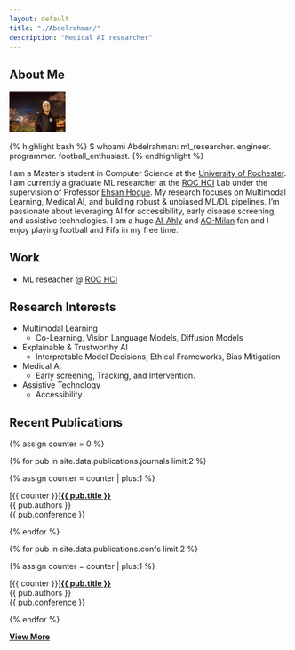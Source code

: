 ```yaml
---
layout: default
title: "./Abdelrahman/"
description: "Medical AI researcher"
---
```


## About Me

<img class="profile-picture" src="images/profile_picture.png" alt="Profile picture" style="width: 20%;">

{% highlight bash %}
$ whoami
Abdelrahman: ml_researcher. engineer. programmer. football_enthusiast.
{% endhighlight %}

I am a Master’s student in Computer Science at the [University of Rochester](https://rochester.edu/). I am currently a graduate ML researcher at the [ROC HCI](https://roc-hci.com/) Lab under the supervision of Professor [Ehsan Hoque](https://hoques.com/). My research focuses on Multimodal Learning, Medical AI, and building robust & unbiased ML/DL pipelines.  I’m passionate about leveraging AI for accessibility, early disease screening, and assistive technologies. I am a huge [Al-Ahly]() and [AC-Milan]() fan and I enjoy playing football and Fifa in my free time.

## Work

- ML reseacher @ [ROC HCI](https://roc-hci.com/)

## Research Interests

- Multimodal Learning
  - Co-Learning, Vision Language Models, Diffusion Models
- Explainable & Trustworthy AI
  - Interpretable Model Decisions, Ethical Frameworks, Bias Mitigation
- Medical AI
  - Early screening, Tracking, and Intervention.
- Assistive Technology
  - Accessibility
 
## Recent Publications

{% assign counter = 0 %}

{% for pub in site.data.publications.journals limit:2 %}

{% assign counter = counter | plus:1 %}

<div class="pub-item">
<div class="pub-title"><span>[{{ counter }}]</span><a href="{{ pub.url }}" target="_blank"><b>{{ pub.title }}</b></a><br></div>
<div><i class="ri-group-line"></i> {{ pub.authors }}</div>
<div><i class="ri-book-3-line"></i>  {{ pub.conference }}</div>
</div>

{% endfor %}


{% for pub in site.data.publications.confs limit:2 %}

{% assign counter = counter | plus:1 %}

<div class="pub-item">
<div class="pub-title"><span>[{{ counter }}]</span><a href="{{ pub.url }}" target="_blank"><b>{{ pub.title }}</b></a><br></div>
<div><i class="ri-group-line"></i> {{ pub.authors }}</div>
<div><i class="ri-book-3-line"></i>  {{ pub.conference }}</div>
</div>

{% endfor %}


<a href="/publications"><i class="ri-add-circle-line"></i> **View More**</a>

